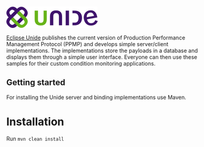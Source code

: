 ![Unide logo](images/logo.png)

[Eclipse Unide](https://www.eclipse.org/unide) publishes the current version of Production Performance Management Protocol (PPMP) and develops simple server/client implementations. The implementations store the payloads in a database and displays them through a simple user interface. Everyone can then use these samples for their custom condition monitoring applications.

## Getting started

For installing the Unide server and binding implementations use Maven.

# Installation

Run `mvn clean install`